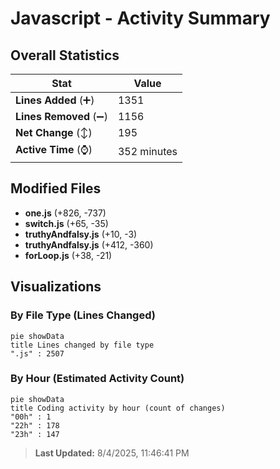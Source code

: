 # Javascript - Activity Summary 

## Overall Statistics

| Stat                   | Value                                                             |
| ---------------------- | ----------------------------------------------------------------- |
| **Lines Added** (➕)   | 1351                                          |
| **Lines Removed** (➖) | 1156                                        |
| **Net Change** (↕)    | 195                |
| **Active Time** (⌚)   | 352 minutes |


## Modified Files
- **one.js** (+826, -737)
- **switch.js** (+65, -35)
- **truthyAndfalsy.js** (+10, -3)
- **truthyAndfalsy.js** (+412, -360)
- **forLoop.js** (+38, -21)

## Visualizations

### By File Type (Lines Changed)

```mermaid
pie showData
title Lines changed by file type
".js" : 2507
```

### By Hour (Estimated Activity Count)

```mermaid
pie showData
title Coding activity by hour (count of changes)
"00h" : 1
"22h" : 178
"23h" : 147
```


> **Last Updated:** 8/4/2025, 11:46:41 PM